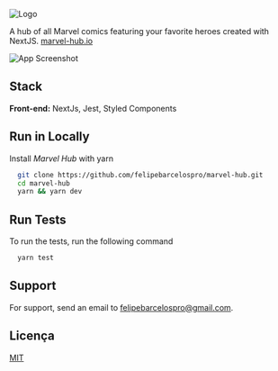 
![Logo](https://marvel-hub.vercel.app/_next/image?url=%2Flogo.svg&w=96&q=75)

A hub of all Marvel comics featuring your favorite heroes created with NextJS.
[marvel-hub.io](https://marvel-hub.vercel.app)

![App Screenshot](https://marvel-hub.vercel.app/public/cover.png)

## Stack

**Front-end:** NextJs, Jest, Styled Components


## Run in Locally

Install *Marvel Hub* with yarn

```bash
  git clone https://github.com/felipebarcelospro/marvel-hub.git
  cd marvel-hub
  yarn && yarn dev
```
    
## Run Tests

To run the tests, run the following command

```bash
  yarn test
```


## Support

For support, send an email to felipebarcelospro@gmail.com.

## Licença

[MIT](https://choosealicense.com/licenses/mit/)